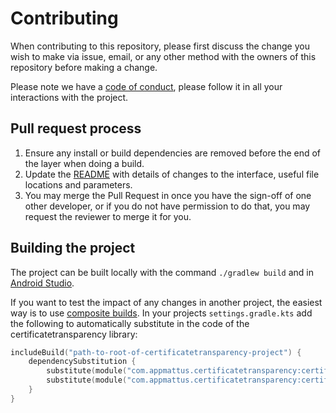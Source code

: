 # Contributing

When contributing to this repository, please first discuss the change you wish
to make via issue, email, or any other method with the owners of this repository
before making a change.

Please note we have a [code of conduct](code-of-conduct.md), please follow it
in all your interactions with the project.

## Pull request process

1. Ensure any install or build dependencies are removed before the end of the
   layer when doing a build.
1. Update the [README](README.md) with details of changes to the interface,
   useful file locations and parameters.
1. You may merge the Pull Request in once you have the sign-off of one other
   developer, or if you do not have permission to do that, you may request the
   reviewer to merge it for you.

## Building the project

The project can be built locally with the command `./gradlew build` and in
[Android Studio](https://developer.android.com/studio).

If you want to test the impact of any changes in another project, the easiest
way is to use [composite builds](https://docs.gradle.org/current/userguide/composite_builds.html).
In your projects `settings.gradle.kts` add the following to automatically
substitute in the code of the certificatetransparency library:

```kotlin
includeBuild("path-to-root-of-certificatetransparency-project") {
    dependencySubstitution {
        substitute(module("com.appmattus.certificatetransparency:certificatetransparency")).with(project(":certificatetransparency"))
        substitute(module("com.appmattus.certificatetransparency:certificatetransparency-android")).with(project(":certificatetransparency-android"))
    }
}
```
